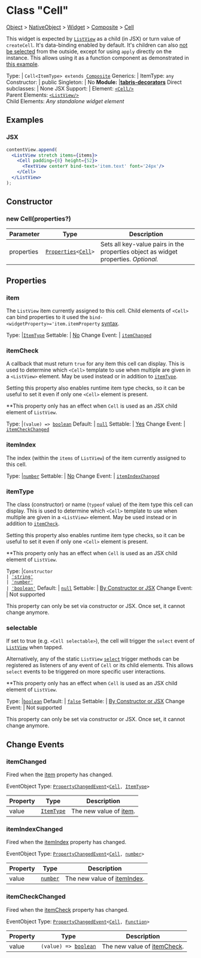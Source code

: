 ---
---
# Class "Cell"

<a href="https://developer.mozilla.org/en-US/docs/Web/JavaScript/Reference/Global_Objects/Object" title="View &quot;Object&quot; on MDN">Object</a> > <a href="NativeObject.html" title="NativeObject Class Reference">NativeObject</a> > <a href="Widget.html" title="Widget Class Reference">Widget</a> > <a href="Composite.html" title="Composite Class Reference">Composite</a> > <a href="#" >Cell</a>

This widget is expected by [`ListView`](./ListView.md) as a child (in JSX) or turn value of `createCell`. It's data-binding enabled by default. It's children can also [not be selected](../selector.md#encapsulation) from the outside, except for using `apply` directly on the instance. This allows using it as a function component as demonstrated in [this example](https://github.com/eclipsesource/tabris-decorators/tree/v3.6.0/examples/listview-cells-js).


Type: | <code style="white-space: nowrap">Cell&lt;ItemType&gt; extends <a href="Composite.html" title="Composite Class Reference">Composite</a></code>
Generics: | <span id="generics">ItemType: <code style="white-space: nowrap"><a title="Literally any JavaScript value">any</a></code><br/></span>
Constructor: | public
Singleton: | No
**Module:** |<a href="https://www.npmjs.com/package/tabris-decorators" >**tabris-decorators**</a>
Direct subclasses: | None
JSX Support: | Element: <code style="white-space: nowrap"><a href="#" >&lt;Cell/&gt;</a></code><br/>Parent Elements: <code style="white-space: nowrap"><a href="ListView.html" title="ListView Class Reference">&lt;ListView/&gt;</a></code><br/>Child Elements: *Any standalone widget element*<br/>

## Examples
### JSX


```jsx
contentView.append(
  <ListView stretch items={items}>
    <Cell padding={8} height={52}>
      <TextView centerY bind-text='item.text' font='24px'/>
    </Cell>
  </ListView>
);
```


## Constructor

### new Cell(properties?)

Parameter|Type|Description
-|-|-
properties | <code style="white-space: nowrap"><a href="../types.html#propertieswidget" title="Properties&lt;Widget&gt;">Properties</a>&lt;<a href="#" >Cell</a>&gt;</code> | Sets all key-value pairs in the properties object as widget properties. *Optional.*

## Properties

### item


The `ListView` item currently assigned to this cell. Child elements of `<Cell>` can bind properties to it used the `bind-<widgetProperty>='item.itemProperty` [syntax](../databinding/@component#one-way-bindings).

Type: |<code style="white-space: nowrap"><a href="#generics" title="Generic Parameter&quot;ItemType&quot;">ItemType</a></code>
Settable: | <a href="../widget-basics.html#widget-properties" >No</a>
Change Event: | [`itemChanged`](#itemchanged)




### itemCheck


A callback that must return `true` for any item this cell can display. This is used to determine which `<Cell>` template to use when multiple are given in a `<ListView>` element. May be used instead or in addition to [`itemType`](#itemtype).

Setting this property also enables runtime item type checks, so it can be useful to set it even if only one `<Cell>` element is present.

**This property only has an effect when `Cell` is used as an JSX child element of `ListView`.

Type: |<code style="white-space: nowrap">(<a title="Literally any JavaScript value">value</a>) => <a href="https://developer.mozilla.org/en-US/docs/Web/JavaScript/Data_structures#Boolean_type" title="View &quot;boolean&quot; on MDN">boolean</a></code>
Default: | <code style="white-space: nowrap"><a href="https://developer.mozilla.org/en-US/docs/Web/JavaScript/Data_structures#String_type" title="View &quot;string&quot; on MDN">null</a></code>
Settable: | <a href="../widget-basics.html#widget-properties" >Yes</a>
Change Event: | [`itemCheckChanged`](#itemcheckchanged)




### itemIndex


The index (within the `items` of `ListView`) of the item currently assigned to this cell.

Type: |<code style="white-space: nowrap"><a href="https://developer.mozilla.org/en-US/docs/Web/JavaScript/Data_structures#Number_type" title="View &quot;number&quot; on MDN">number</a></code>
Settable: | <a href="../widget-basics.html#widget-properties" >No</a>
Change Event: | [`itemIndexChanged`](#itemindexchanged)




### itemType


The class (constructor) or name (`typeof` value) of the item type this cell can display. This is used to determine which `<Cell>` template to use when multiple are given in a `<ListView>` element. May be used instead or in addition to [`itemCheck`](#itemcheck).

Setting this property also enables runtime item type checks, so it can be useful to set it even if only one `<Cell>` element is present.

**This property only has an effect when `Cell` is used as an JSX child element of `ListView`.

Type: |<code style="white-space: nowrap">Constructor<br/> &#124; <a href="https://developer.mozilla.org/en-US/docs/Web/JavaScript/Data_structures#String_type" title="View &quot;string&quot; on MDN">'string'</a><br/> &#124; <a href="https://developer.mozilla.org/en-US/docs/Web/JavaScript/Data_structures#String_type" title="View &quot;string&quot; on MDN">'number'</a><br/> &#124; <a href="https://developer.mozilla.org/en-US/docs/Web/JavaScript/Data_structures#String_type" title="View &quot;string&quot; on MDN">'boolean'</a></code>
Default: | <code style="white-space: nowrap"><a href="https://developer.mozilla.org/en-US/docs/Web/JavaScript/Data_structures#String_type" title="View &quot;string&quot; on MDN">null</a></code>
Settable: | <a href="../widget-basics.html#widget-properties" >By Constructor or JSX</a>
Change Event: | Not supported




This property can only be set via constructor or JSX. Once set, it cannot change anymore.



### selectable


If set to true (e.g. `<Cell selectable>`), the cell will trigger the `select` event of [`ListView`](./ListView.md) when tapped.

Alternatively, any of the static `ListView` [`select`](./ListView.md#selectprimaryev) trigger methods can be registered as listeners of any event of `Cell` or its child elements. This allows `select` events to be triggered on more specific user interactions.

**This property only has an effect when `Cell` is used as an JSX child element of `ListView`.

Type: |<code style="white-space: nowrap"><a href="https://developer.mozilla.org/en-US/docs/Web/JavaScript/Data_structures#Boolean_type" title="View &quot;boolean&quot; on MDN">boolean</a></code>
Default: | <code style="white-space: nowrap"><a href="https://developer.mozilla.org/en-US/docs/Web/JavaScript/Data_structures#String_type" title="View &quot;string&quot; on MDN">false</a></code>
Settable: | <a href="../widget-basics.html#widget-properties" >By Constructor or JSX</a>
Change Event: | Not supported




This property can only be set via constructor or JSX. Once set, it cannot change anymore.




## Change Events

### itemChanged

Fired when the [item](#item) property has changed.

EventObject Type: <code style="white-space: nowrap"><a href="../types.html#propertychangedeventtargettype-valuetype" title="PropertyChangedEvent&lt;TargetType, ValueType&gt;">PropertyChangedEvent</a>&lt;<a href="#" >Cell</a>, <a href="#generics" title="Generic Parameter&quot;ItemType&quot;">ItemType</a>&gt;</code>

Property|Type|Description
-|-|-
value | <code style="white-space: nowrap"><a href="#generics" title="Generic Parameter&quot;ItemType&quot;">ItemType</a></code> | The new value of [item](#item).

### itemIndexChanged

Fired when the [itemIndex](#itemindex) property has changed.

EventObject Type: <code style="white-space: nowrap"><a href="../types.html#propertychangedeventtargettype-valuetype" title="PropertyChangedEvent&lt;TargetType, ValueType&gt;">PropertyChangedEvent</a>&lt;<a href="#" >Cell</a>, <a href="https://developer.mozilla.org/en-US/docs/Web/JavaScript/Data_structures#Number_type" title="View &quot;number&quot; on MDN">number</a>&gt;</code>

Property|Type|Description
-|-|-
value | <code style="white-space: nowrap"><a href="https://developer.mozilla.org/en-US/docs/Web/JavaScript/Data_structures#Number_type" title="View &quot;number&quot; on MDN">number</a></code> | The new value of [itemIndex](#itemindex).

### itemCheckChanged

Fired when the [itemCheck](#itemcheck) property has changed.

EventObject Type: <code style="white-space: nowrap"><a href="../types.html#propertychangedeventtargettype-valuetype" title="PropertyChangedEvent&lt;TargetType, ValueType&gt;">PropertyChangedEvent</a>&lt;<a href="#" >Cell</a>, <a href="https://developer.mozilla.org/en-US/docs/Web/JavaScript/Reference/Global_Objects/Function" title="View &quot;Function&quot; on MDN">Function</a>&gt;</code>

Property|Type|Description
-|-|-
value | <code style="white-space: nowrap">(<a title="Literally any JavaScript value">value</a>) => <a href="https://developer.mozilla.org/en-US/docs/Web/JavaScript/Data_structures#Boolean_type" title="View &quot;boolean&quot; on MDN">boolean</a></code> | The new value of [itemCheck](#itemcheck).

